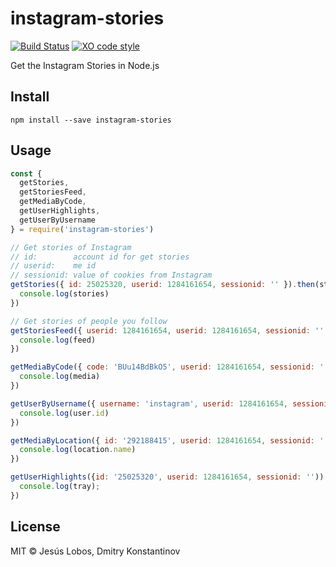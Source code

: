 # instagram-stories

[![Build Status](https://travis-ci.org/jlobos/instagram-stories.svg?branch=master)](https://travis-ci.org/github/jlobos/instagram-stories)
[![XO code style](https://img.shields.io/badge/code_style-XO-5ed9c7.svg)](https://github.com/sindresorhus/xo)

Get the Instagram Stories in Node.js

## Install

```
npm install --save instagram-stories
```

## Usage

```js
const {
  getStories,
  getStoriesFeed,
  getMediaByCode,
  getUserHighlights,
  getUserByUsername
} = require('instagram-stories')

// Get stories of Instagram
// id:        account id for get stories
// userid:    me id
// sessionid: value of cookies from Instagram
getStories({ id: 25025320, userid: 1284161654, sessionid: '' }).then(stories => {
  console.log(stories)
})

// Get stories of people you follow
getStoriesFeed({ userid: 1284161654, userid: 1284161654, sessionid: '' }).then(feed => {
  console.log(feed)
})

getMediaByCode({ code: 'BUu14BdBkO5', userid: 1284161654, sessionid: '' }).then(media => {
  console.log(media)
})

getUserByUsername({ username: 'instagram', userid: 1284161654, sessionid: '' }).then(({ user }) => {
  console.log(user.id)
})

getMediaByLocation({ id: '292188415', userid: 1284161654, sessionid: '' }).then(({ location }) => {
  console.log(location.name)
})

getUserHighlights({id: '25025320', userid: 1284161654, sessionid: '')).then(({ tray }) => {
  console.log(tray);
})
```

## License

MIT © Jesús Lobos, Dmitry Konstantinov
